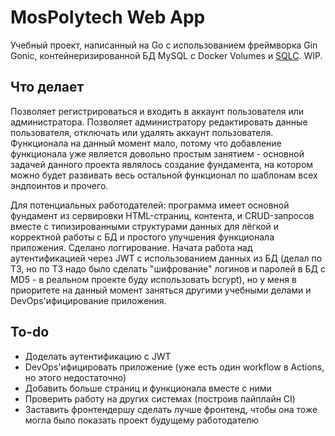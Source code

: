 # MosPolytech Web App
Учебный проект, написанный на Go с использованием фреймворка Gin Gonic, контейнеризированной БД MySQL с Docker Volumes и [SQLC](https://sqlc.dev). WIP.

## Что делает
Позволяет регистрироваться и входить в аккаунт пользователя или администратора. Позволяет администратору редактировать данные пользователя, отключать или удалять аккаунт пользователя. Функционала на данный момент мало, потому что добавление функционала уже является довольно простым занятием - основной задачей данного проекта являлось создание фундамента, на котором можно будет развивать весь остальной функционал по шаблонам всех эндпоинтов и прочего.

Для потенциальных работодателей: программа имеет основной фундамент из сервировки HTML-страниц, контента, и CRUD-запросов вместе с типизированными структурами данных для лёгкой и корректной работы с БД и простого улучшения функционала приложения. Сделано логгирование. Начата работа над аутентификацией через JWT с использованием данных из БД (делал по ТЗ, но по ТЗ надо было сделать "шифрование" логинов и паролей в БД с MD5 - в реальном проекте буду использовать bcrypt), но у меня в приоритете на данный момент заняться другими учебными делами и DevOps'ифицирование приложения.

## To-do
- Доделать аутентификацию с JWT
- DevOps'ифицировать приложение (уже есть один workflow в Actions, но этого недостаточно)
- Добавить больше страниц и функционала вместе с ними
- Проверить работу на других системах (построив пайплайн CI)
- Заставить фронтендершу сделать лучше фронтенд, чтобы она тоже могла было показать проект будущему работодателю
